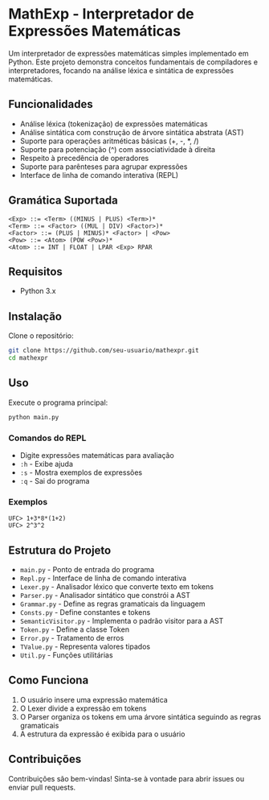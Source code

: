 # MathExp - Interpretador de Expressões Matemáticas

Um interpretador de expressões matemáticas simples implementado em Python. Este projeto demonstra conceitos fundamentais de compiladores e interpretadores, focando na análise léxica e sintática de expressões matemáticas.

## Funcionalidades

- Análise léxica (tokenização) de expressões matemáticas
- Análise sintática com construção de árvore sintática abstrata (AST)
- Suporte para operações aritméticas básicas (+, -, *, /)
- Suporte para potenciação (^) com associatividade à direita
- Respeito à precedência de operadores
- Suporte para parênteses para agrupar expressões
- Interface de linha de comando interativa (REPL)

## Gramática Suportada

```
<Exp> ::= <Term> ((MINUS | PLUS) <Term>)*
<Term> ::= <Factor> ((MUL | DIV) <Factor>)*
<Factor> ::= (PLUS | MINUS)* <Factor> | <Pow>
<Pow> ::= <Atom> (POW <Pow>)*
<Atom> ::= INT | FLOAT | LPAR <Exp> RPAR
```

## Requisitos

- Python 3.x

## Instalação

Clone o repositório:

```bash
git clone https://github.com/seu-usuario/mathexpr.git
cd mathexpr
```

## Uso

Execute o programa principal:

```bash
python main.py
```

### Comandos do REPL

- Digite expressões matemáticas para avaliação
- `:h` - Exibe ajuda
- `:s` - Mostra exemplos de expressões
- `:q` - Sai do programa

### Exemplos

```
UFC> 1+3*8*(1+2)
UFC> 2^3^2
```

## Estrutura do Projeto

- `main.py` - Ponto de entrada do programa
- `Repl.py` - Interface de linha de comando interativa
- `Lexer.py` - Analisador léxico que converte texto em tokens
- `Parser.py` - Analisador sintático que constrói a AST
- `Grammar.py` - Define as regras gramaticais da linguagem
- `Consts.py` - Define constantes e tokens
- `SemanticVisitor.py` - Implementa o padrão visitor para a AST
- `Token.py` - Define a classe Token
- `Error.py` - Tratamento de erros
- `TValue.py` - Representa valores tipados
- `Util.py` - Funções utilitárias

## Como Funciona

1. O usuário insere uma expressão matemática
2. O Lexer divide a expressão em tokens
3. O Parser organiza os tokens em uma árvore sintática seguindo as regras gramaticais
4. A estrutura da expressão é exibida para o usuário

## Contribuições

Contribuições são bem-vindas! Sinta-se à vontade para abrir issues ou enviar pull requests.
